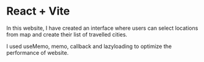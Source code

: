 # React + Vite

In this website, I have created an interface where users can select locations
from map and create their list of travelled cities.

I used useMemo, memo, callback and lazyloading to optimize the performance of website.
